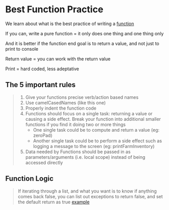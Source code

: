 # Best Function Practice
We learn about what is the best practice of writing a [function](https://eloquentjavascript.net/03_functions.html#h_eVDWIAuyBK)

If you can, write a pure function = it only does one thing and one thing only

And it is better if the function end goal is to return a value, and not just to print to console

Return value = you can work with the return value

Print = hard coded, less adeptative

## The 5 important rules

> 1. Give your functions precise verb/action based names
> 2. Use camelCasedNames (like this one)
> 3. Properly indent the function code
> 4. Functions should focus on a single task: returning a value or causing a side effect. Break your function into additional smaller functions if you find it doing two or more things
>    * One single task could be to compute and return a value (eg: zeroPad)
>    * Another single task could be to perform a side effect such as logging a message to the screen (eg: printFarmInventory)
> 5. Data needed by Functions should be passed in as parameters/arguments (i.e. local scope) instead of being accessed directly

## Function Logic
> If iterating through a list, and what you want is to know if anything comes back false, you can list out exceptions to return false, and set the default return as true [example](https://github.com/blacitea/lotide/blob/master/eqArray.js)
